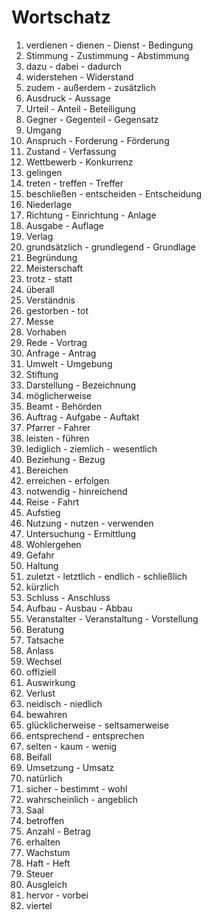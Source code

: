 # Wortschatz

1. verdienen - dienen - Dienst - Bedingung
1. Stimmung - Zustimmung - Abstimmung
1. dazu - dabei - dadurch
1. widerstehen - Widerstand
1. zudem - außerdem - zusätzlich
1. Ausdruck - Aussage
1. Urteil - Anteil - Beteiligung
1. Gegner - Gegenteil - Gegensatz
1. Umgang
1. Anspruch - Forderung - Förderung
1. Zustand - Verfassung
1. Wettbewerb - Konkurrenz
1. gelingen
1. treten - treffen - Treffer
1. beschließen - entscheiden - Entscheidung
1. Niederlage
1. Richtung - Einrichtung - Anlage
1. Ausgabe - Auflage
1. Verlag
1. grundsätzlich - grundlegend - Grundlage
1. Begründung
1. Meisterschaft
1. trotz - statt
1. überall
1. Verständnis
1. gestorben - tot
1. Messe
1. Vorhaben
1. Rede - Vortrag
1. Anfrage - Antrag
1. Umwelt - Umgebung
1. Stiftung
1. Darstellung - Bezeichnung
1. möglicherweise
1. Beamt - Behörden
1. Auftrag - Aufgabe - Auftakt
1. Pfarrer - Fahrer
1. leisten - führen
1. lediglich - ziemlich - wesentlich
1. Beziehung - Bezug
1. Bereichen
1. erreichen - erfolgen
1. notwendig - hinreichend
1. Reise - Fahrt
1. Aufstieg
1. Nutzung - nutzen - verwenden
1. Untersuchung - Ermittlung
1. Wohlergehen
1. Gefahr
1. Haltung
1. zuletzt - letztlich - endlich - schließlich
1. kürzlich
1. Schluss - Anschluss
1. Aufbau - Ausbau - Abbau
1. Veranstalter - Veranstaltung - Vorstellung
1. Beratung
1. Tatsache
1. Anlass
1. Wechsel
1. offiziell
1. Auswirkung
1. Verlust
1. neidisch - niedlich
1. bewahren
1. glücklicherweise - seltsamerweise
1. entsprechend - entsprechen
1. selten - kaum - wenig
1. Beifall
1. Umsetzung - Umsatz
1. natürlich
1. sicher - bestimmt - wohl
1. wahrscheinlich - angeblich
1. Saal
1. betroffen
1. Anzahl - Betrag
1. erhalten
1. Wachstum
1. Haft - Heft
1. Steuer
1. Ausgleich
1. hervor - vorbei
1. viertel
